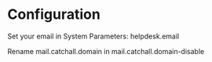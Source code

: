 # Configuration

Set your email in System Parameters:
helpdesk.email

Rename mail.catchall.domain in mail.catchall.domain-disable
